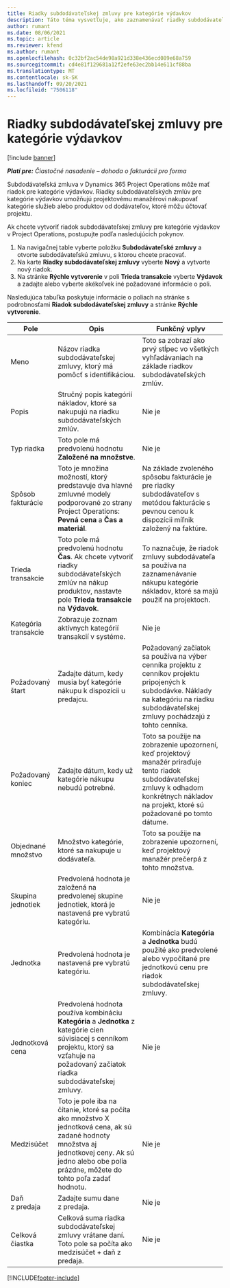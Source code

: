 ```yaml
---
title: Riadky subdodávateľskej zmluvy pre kategórie výdavkov
description: Táto téma vysvetľuje, ako zaznamenávať riadky subdodávateľskej zmluvy pre výdavky a používať polia na nákup času od dodávateľov.
author: rumant
ms.date: 08/06/2021
ms.topic: article
ms.reviewer: kfend
ms.author: rumant
ms.openlocfilehash: 0c32bf2ac54de98a921d338e436ecd089e68a759
ms.sourcegitcommit: cd4e81f129681a12f2efe63ec2bb14e611cf88ba
ms.translationtype: MT
ms.contentlocale: sk-SK
ms.lasthandoff: 09/20/2021
ms.locfileid: "7506118"
---
```

#  <a name="subcontract-lines-for-expense-categories"></a>Riadky subdodávateľskej zmluvy pre kategórie výdavkov

[!include [banner](../../includes/dataverse-preview.md)]

_**Platí pre:** Čiastočné nasadenie – dohoda o fakturácii pro forma_

Subdodávateľská zmluva v Dynamics 365 Project Operations môže mať riadok pre kategórie výdavkov. Riadky subdodávateľských zmlúv pre kategórie výdavkov umožňujú projektovému manažérovi nakupovať kategórie služieb alebo produktov od dodávateľov, ktoré môžu účtovať projektu.

Ak chcete vytvoriť riadok subdodávateľskej zmluvy pre kategórie výdavkov v Project Operations, postupujte podľa nasledujúcich pokynov.

1. Na navigačnej table vyberte položku **Subdodávateľské zmluvy** a otvorte subdodávateľskú zmluvu, s ktorou chcete pracovať.
2. Na karte **Riadky subdodávateľskej zmluvy** vyberte **Nový** a vytvorte nový riadok.
3. Na stránke **Rýchle vytvorenie** v poli **Trieda transakcie** vyberte **Výdavok** a zadajte alebo vyberte akékoľvek iné požadované informácie o poli.

Nasledujúca tabuľka poskytuje informácie o poliach na stránke s podrobnosťami **Riadok subdodávateľskej zmluvy** a stránke **Rýchle vytvorenie**.

| **Pole** | **Opis** | **Funkčný vplyv** |
| --- | --- | --- |
| Meno | Názov riadka subdodávateľskej zmluvy, ktorý má pomôcť s identifikáciou. | Toto sa zobrazí ako prvý stĺpec vo všetkých vyhľadávaniach na základe riadkov subdodávateľských zmlúv. |
| Popis | Stručný popis kategórií nákladov, ktoré sa nakupujú na riadku subdodávateľských zmlúv. | Nie je |
|Typ riadka | Toto pole má predvolenú hodnotu **Založené na množstve**. |Nie je |
| Spôsob fakturácie | Toto je množina možností, ktorý predstavuje dva hlavné zmluvné modely podporované zo strany Project Operations: **Pevná cena** a **Čas a materiál**. | Na základe zvoleného spôsobu fakturácie je pre riadky subdodávateľov s metódou fakturácie s pevnou cenou k dispozícii míľnik založený na faktúre. |
| Trieda transakcie | Toto pole má predvolenú hodnotu **Čas**. Ak chcete vytvoriť riadky subdodávateľských zmlúv na nákup produktov, nastavte pole **Trieda transakcie** na **Výdavok**.  | To naznačuje, že riadok zmluvy subdodávateľa sa používa na zaznamenávanie nákupu kategórie nákladov, ktoré sa majú použiť na projektoch. |
| Kategória transakcie | Zobrazuje zoznam aktívnych kategórií transakcií v systéme. |Nie je |
| Požadovaný štart | Zadajte dátum, kedy musia byť kategórie nákupu k dispozícii u predajcu. | Požadovaný začiatok sa používa na výber cenníka projektu z cenníkov projektu pripojených k subdodávke. Náklady na kategóriu na riadku subdodávateľskej zmluvy pochádzajú z tohto cenníka. |
| Požadovaný koniec | Zadajte dátum, kedy už kategórie nákupu nebudú potrebné. | Toto sa použije na zobrazenie upozornení, keď projektový manažér priraďuje tento riadok subdodávateľskej zmluvy k odhadom konkrétnych nákladov na projekt, ktoré sú požadované po tomto dátume. |
| Objednané množstvo | Množstvo kategórie, ktoré sa nakupuje u dodávateľa. | Toto sa použije na zobrazenie upozornení, keď projektový manažér prečerpá z tohto množstva.|
| Skupina jednotiek | Predvolená hodnota je založená na predvolenej skupine jednotiek, ktorá je nastavená pre vybratú kategóriu. |Nie je |
| Jednotka | Predvolená hodnota je nastavená pre vybratú kategóriu.  | Kombinácia **Kategória** a **Jednotka** budú použité ako predvolené alebo vypočítané pre jednotkovú cenu pre riadok subdodávateľskej zmluvy.  |
| Jednotková cena | Predvolená hodnota používa kombináciu **Kategória** a **Jednotka** z kategórie cien súvisiacej s cenníkom projektu, ktorý sa vzťahuje na požadovaný začiatok riadka subdodávateľskej zmluvy. |Nie je |
| Medzisúčet | Toto je pole iba na čítanie, ktoré sa počíta ako množstvo X jednotková cena, ak sú zadané hodnoty množstva aj jednotkovej ceny. Ak sú jedno alebo obe polia prázdne, môžete do tohto poľa zadať hodnotu. |Nie je |
| Daň z predaja | Zadajte sumu dane z predaja. |Nie je |
| Celková čiastka | Celková suma riadka subdodávateľskej zmluvy vrátane daní. Toto pole sa počíta ako medzisúčet + daň z predaja. |Nie je |


[!INCLUDE[footer-include](../../includes/footer-banner.md)]
